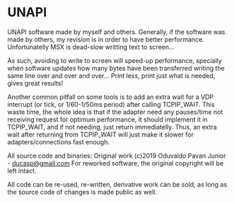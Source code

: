 # UNAPI
UNAPI software made by myself and others.
Generally, if the software was made by others, my revision is in order to have
better performance. Unfortunatelly MSX is dead-slow writting text to screen...

As such, avoiding to write to screen will speed-up performance, specially when
software updates how many bytes have been transferred writing the same line over
and over and over... Print less, print just what is needed, gives great results!

Another common pitfall on some tools is to add an extra wait for a VDP interrupt
(or tick, or 1/60-1/50ms period) after calling TCPIP_WAIT. This waste time, the
whole idea is that if the adapter need any pauses/time not receiving request for
optimum performance, it should implement it in TCPIP_WAIT, and if not needing,
just return immediatelly. Thus, an extra wait after returning from TCPIP_WAIT 
will just make it slower for adapters/connections fast enough.

All source code and binaries: 
Original work (c)2019 Oduvaldo Pavan Junior - ducasp@gmail.com
For reworked software, the original copyright will be left intact.

All code can be re-used, re-written, derivative work can be sold, as long as the source code of changes is made public as well.
